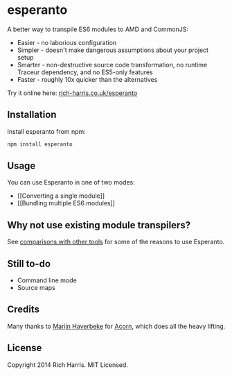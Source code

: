 # esperanto

A better way to transpile ES6 modules to AMD and CommonJS:

* Easier - no laborious configuration
* Simpler - doesn't make dangerous assumptions about your project setup
* Smarter - non-destructive source code transformation, no runtime Traceur dependency, and no ES5-only features
* Faster - roughly 10x quicker than the alternatives

Try it online here: [rich-harris.co.uk/esperanto](http://www.rich-harris.co.uk/esperanto/)

## Installation

Install esperanto from npm:

```bash
npm install esperanto
```

## Usage

You can use Esperanto in one of two modes:

* [[Converting a single module]]
* [[Bundling multiple ES6 modules]]


## Why not use existing module transpilers?

See [comparisons with other tools](https://github.com/Rich-Harris/esperanto/wiki/Comparisons-with-other-tools) for some of the reasons to use Esperanto.


## Still to-do

* Command line mode
* Source maps


## Credits

Many thanks to [Marijn Haverbeke](http://marijnhaverbeke.nl/) for [Acorn](https://github.com/marijnh/acorn), which does all the heavy lifting.


## License

Copyright 2014 Rich Harris. MIT Licensed.
